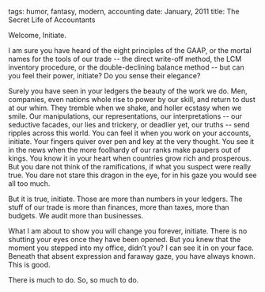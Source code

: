 tags: humor, fantasy, modern, accounting
date: January, 2011
title: The Secret Life of Accountants

Welcome, Initiate.

I am sure you have heard of the eight principles of the GAAP, or the mortal names for the tools of our trade -- the direct write-off method, the LCM inventory procedure, or the double-declining balance method -- but can you feel their power, initiate? Do you sense their elegance?

Surely you have seen in your ledgers the beauty of the work we do. Men, companies, even nations whole rise to power by our skill, and return to dust at our whim. They tremble when we shake, and holler ecstasy when we smile. Our manipulations, our representations, our interpretations -- our seductive facades, our lies and trickery, or deadlier yet, our truths -- send ripples across this world. You can feel it when you work on your accounts, initiate. Your fingers quiver over pen and key at the very thought. You see it in the news when the more foolhardy of our ranks make paupers out of kings. You know it in your heart when countries grow rich and prosperous. But you dare not think of the ramifications, if what you suspect were really true. You dare not stare this dragon in the eye, for in his gaze you would see all too much.

But it is true, initiate. Those are more than numbers in your ledgers. The stuff of our trade is more than finances, more than taxes, more than budgets. We audit more than businesses.

What I am about to show you will change you forever, initiate. There is no shutting your eyes once they have been opened. But you knew that the moment you stepped into my office, didn’t you? I can see it in on your face. Beneath that absent expression and faraway gaze, you have always known. This is good.

There is much to do. So, so much to do.